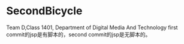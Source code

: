 # SecondBicycle
Team D,Class 1401, Department of Digital Media And Technology
first commit的jsp是有脚本的，second commit的jsp是无脚本的。
